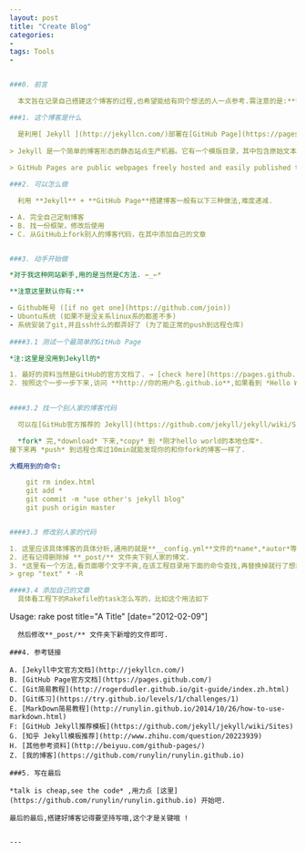 ```yaml
---
layout: post
title: "Create Blog"
categories:
- 
tags: Tools
- 


###0. 前言

  本文旨在记录自己搭建这个博客的过程,也希望能给有同个想法的人一点参考.需注意的是:**该需要的步骤**都会列出来,过程就不会写得太详细,一般会引用到官方的文档.

###1. 这个博客是什么

  是利用[ Jekyll ](http://jekyllcn.com/)部署在[GitHub Page](https://pages.github.com/)的博客.
  
> Jekyll 是一个简单的博客形态的静态站点生产机器。它有一个模版目录，其中包含原始文本格式的文档，通过 Markdown （或者 Textile） 以及 Liquid 转化成一个完整的可发布的静态网站，你可以发布在任何你喜爱的服务器上。
 
> GitHub Pages are public webpages freely hosted and easily published through our site. You can create and publish them online using the Automatic Page Generator.

###2. 可以怎么做

  利用 **Jekyll** + **GitHub Page**搭建博客一般有以下三种做法,难度递减.

- A. 完全自己定制博客
- B. 找一份框架，修改后使用
- C. 从GitHub上fork别人的博客代码，在其中添加自己的文章


###3. 动手开始做

*对于我这种网站新手,用的是当然是C方法. ←_←* 

**注意这里默认你有:**

- Github帐号 ([if no get one](https://github.com/join))
- Ubuntu系统 (如果不是没关系linux系的都差不多)
- 系统安装了git,并且ssh什么的都弄好了 (为了能正常的push到远程仓库)
 
####3.1 测试一个最简单的GitHub Page

*注:这里是没用到Jekyll的*

1. 最好的资料当然是GitHub的官方文档了. → [check here](https://pages.github.com/) 
2. 按照这个一步一步下来,访问 **http://你的用户名.github.io**,如果看到 *Hello World*,那么离成功就不远了.
 

####3.2 找一个别人家的博客代码

  可以在[GitHub官方推荐的 Jekyll](https://github.com/jekyll/jekyll/wiki/Sites)这里找,也欢迎来fork [我的Github Page](https://github.com/runylin/runylin.github.io).

  *fork* 完,*download* 下来,*copy* 到 *刚才hello world的本地仓库*.
接下来再 *push* 到远程仓库过10min就能发现你的和你fork的博客一样了.

大概用到的命令:

	git rm index.html
	git add *
	git commit -m "use other's jekyll blog"
	git push origin master


####3.3 修改别人家的代码

1. 这里应该具体博客的具体分析,通用的就是**__config.yml**文件的*name*,*autor*等属性吧.还有一些布局文件的链接吧.
2. 还有记得删除掉 **_post/** 文件夹下别人家的博文.
3. *这里有一个方法,看页面哪个文字不爽,在该工程目录用下面的命令查找,再替换掉就行了想想,还有点小机智呢...*
> grep "text" * -R

####3.4 添加自己的文章
  具体看工程下的Rakefile的task怎么写的，比如这个用法如下
```
Usage: rake post title="A Title" [date="2012-02-09"]
```
  然后修改**_post/** 文件夹下新增的文件即可.

###4. 参考链接

A. [Jekyll中文官方文档](http://jekyllcn.com/)
B. [GitHub Page官方文档](https://pages.github.com/)
C. [Git简易教程](http://rogerdudler.github.io/git-guide/index.zh.html)
D. [Git练习](https://try.github.io/levels/1/challenges/1)
E. [MarkDown简易教程](http://runylin.github.io/2014/10/26/how-to-use-markdown.html)
F: [GitHub Jekyll推荐模板](https://github.com/jekyll/jekyll/wiki/Sites)
G. [知乎 Jekyll模板推荐](http://www.zhihu.com/question/20223939)
H. [其他参考资料](http://beiyuu.com/github-pages/)
Z. [我的博客](https://github.com/runylin/runylin.github.io)

###5. 写在最后

*talk is cheap,see the code* ,用力点 [这里](https://github.com/runylin/runylin.github.io) 开始吧.

最后的最后,搭建好博客记得要坚持写哦,这个才是关键哦 !


---
```

